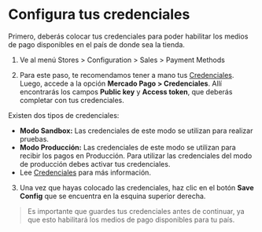 # Configura tus credenciales

Primero, deberás colocar tus credenciales para poder habilitar los medios de pago disponibles en el país de donde sea la tienda.

1. Ve al menú Stores > Configuration > Sales > Payment Methods

2. Para este paso, te recomendamos tener a mano tus [Credenciales]([FAKER][CREDENTIALS][URL]). Luego, accede a la opción **Mercado Pago > Credenciales**. Allí encontrarás los campos **Public key** y **Access token**, que deberás completar con tus credenciales.

Existen dos tipos de credenciales:

- **Modo Sandbox:** Las credenciales de este modo se utilizan para realizar pruebas.
- **Modo Producción:** Las credenciales de este modo se utilizan para recibir los pagos en Producción. Para utilizar las credenciales del modo de producción debes activar tus credenciales.
- Lee [Credenciales](https://www.mercadopago[FAKER][URL][DOMAIN]/developers/es/guides/resources/credentials) para más información.

3. Una vez que hayas colocado las credenciales, haz clic en el botón **Save Config** que se encuentra en la esquina superior derecha. 

> Es importante que guardes tus credenciales antes de continuar, ya que esto habilitará los medios de pago disponibles para tu país.
